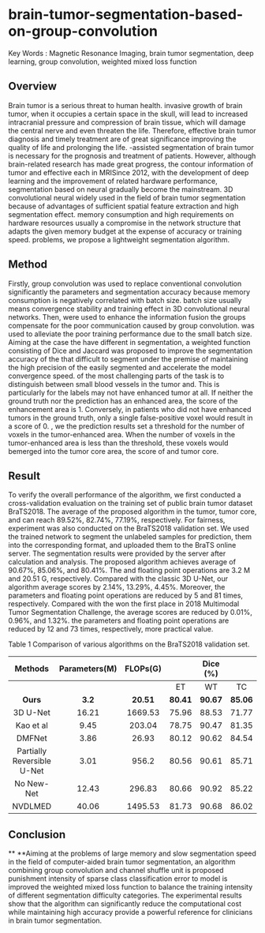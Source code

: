 # brain-tumor-segmentation-based-on-group-convolution
Key Words : Magnetic Resonance Imaging, brain tumor segmentation, deep learning, group convolution, weighted mixed loss function


## Overview

  Brain tumor is a serious threat to human health.  invasive growth of brain
tumor, when it occupies a certain space in the skull, will lead to increased
intracranial pressure and compression of brain tissue, which will damage the
central nerve and even threaten the life. Therefore, effective brain tumor
diagnosis and timely treatment are of great significance  improving the quality
of life and prolonging the  life. -assisted segmentation of brain tumor is
necessary for the prognosis and treatment of patients. However, although
brain-related research has made great progress,  the contour information of
tumor and effective each in MRISince 2012, with the development of deep learning
and the improvement of related hardware performance, segmentation based on
neural  gradually become the mainstream. 3D convolutional neural widely used in
the field of brain tumor segmentation because of advantages of sufficient
spatial feature extraction and high segmentation effect.  memory consumption and
high requirements on hardware resources usually a compromise in the network
structure that adapts the given memory budget at the expense of accuracy or
training speed. problems, we propose a lightweight segmentation algorithm.

## Method 

  Firstly, group convolution was used to replace conventional convolution
significantly the parameters and segmentation accuracy because memory
consumption is negatively correlated with batch size. batch size usually means
convergence stability and training effect in 3D convolutional neural networks.
Then, were used to enhance the information fusion the groups  compensate for the
poor communication caused by group convolution. was used to alleviate the poor
training performance due to the small batch size. Aiming at the case  the have
different in segmentation, a weighted function consisting of Dice and Jaccard
was proposed to improve the segmentation accuracy of the that difficult to
segment under the premise of maintaining the high precision of the easily
segmented and accelerate the model convergence speed.  of the most challenging
parts of the task is to distinguish between small blood vessels in the tumor
and. This is particularly  for the labels may not have enhanced tumor at all. If
neither the ground truth nor the prediction has an enhanced area, the score of
the enhancement area is 1. Conversely, in patients who did not have enhanced
tumors in the ground truth, only a single false-positive voxel would result in a
score of 0. , we the prediction results set a threshold for the number of voxels
in the tumor-enhanced area. When the number of voxels in the tumor-enhanced area
is less than the threshold, these voxels would bemerged into the tumor core
area, the  score of and tumor core.

## Result

  To verify the overall performance of the algorithm, we first conducted a
cross-validation evaluation on the training set of public brain tumor dataset
BraTS2018. The average of the proposed algorithm in the tumor, tumor core, and
can reach 89.52%, 82.74%, 77.19%, respectively. For fairness, experiment was
also conducted on the BraTS2018 validation set. We used the trained network to
segment the unlabeled samples for prediction, them into the corresponding
format, and uploaded them to the BraTS online server. The segmentation results
were provided by the server after calculation and analysis. The proposed
algorithm achieves average of 90.67%, 85.06%, and 80.41%. The and floating point
operations are 3.2 M and 20.51 G, respectively. Compared with the classic 3D
U-Net, our algorithm average scores by 2.14%, 13.29%, 4.45%. Moreover, the
parameters and floating point operations are reduced by 5 and 81 times,
respectively. Compared with the won the first place in 2018 Multimodal Tumor
Segmentation Challenge, the average scores are reduced by 0.01%, 0.96%, and
1.32%.  the parameters and floating point operations are reduced by 12 and 73
times, respectively,  more practical value.

Table 1 Comparison of various algorithms on the BraTS2018 validation set.

| Methods                    | Parameters(M) | FLOPs(G)  |  |  Dice (%)  |            |          |     HD95        |          |
|:---------------------------:|:---------------:|:-----------:|:-----------:|:-----------:|:-----------:|----------|:----------:|:----------:|
|                            |               |           | ET        | WT        | TC        | ET       | WT       | TC       |
| **Ours**                   | **3.2**       | **20.51** | **80.41** | **90.67** | **85.06** | **2.51** | **4.13** | **5.79** |
| 3D U-Net                   | 16.21         | 1669.53   | 75.96     | 88.53     | 71.77     | 6.04     | 17.1     | 11.62    |
| Kao et al                  | 9.45          | 203.04    | 78.75     | 90.47     | 81.35     | 3.81     | 4.32     | 7.56     |
| DMFNet                     | 3.86          | 26.93     | 80.12     | 90.62     | 84.54     | 3.06     | 4.66     | 6.31     |
| Partially Reversible U-Net | 3.01          | 956.2     | 80.56     | 90.61     | 85.71     | 3.35     | 5.61     | 7.83     |
| No New-Net                 | 12.43         | 296.83    | 80.66     | 90.92     | 85.22     | 2.74     | 5.83     | 7.2      |
| NVDLMED                    | 40.06         | 1495.53   | 81.73     | 90.68     | 86.02     | 3.82     | 4.41     | 6.84     |


## Conclusion

** **Aiming at the problems of large memory and slow segmentation speed in the
field of computer-aided brain tumor segmentation, an algorithm combining group
convolution and channel shuffle unit is proposed punishment intensity of sparse
class classification error to model is improved  the weighted mixed loss
function to balance the training intensity of different segmentation difficulty
categories. The experimental results show that the algorithm can significantly
reduce the computational cost while maintaining high accuracy provide a powerful
reference for clinicians in brain tumor segmentation.
